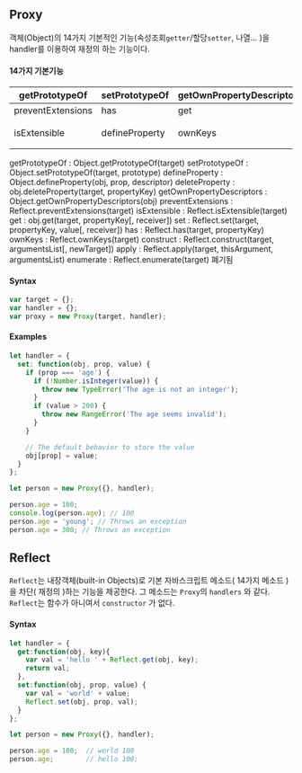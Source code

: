 ## Proxy

객체(Object)의 14가지 기본적인 기능(속성조회`getter`/할당`setter`, 나열... )을 handler를 이용하여 재정의 하는 기능이다.


#### 14가지 기본기능

| getPrototypeOf    | setPrototypeOf | getOwnPropertyDescriptor | deleteProperty     | construct  |
|-------------------|----------------|--------------------------|--------------------|------------|
| preventExtensions | has            | get                      | set                | apply      |
| isExtensible      | defineProperty | ownKeys                  | enumerate ( 삭제 ) |            |

getPrototypeOf : Object.getPrototypeOf(target)
setPrototypeOf : Object.setPrototypeOf(target, prototype)
defineProperty : Object.defineProperty(obj, prop, descriptor)
deleteProperty : obj.deleteProperty(target, propertyKey)
getOwnPropertyDescriptors : Object.getOwnPropertyDescriptors(obj)
preventExtensions : Reflect.preventExtensions(target)
isExtensible : Reflect.isExtensible(target)
get : obj.get(target, propertyKey[, receiver])
set : Reflect.set(target, propertyKey, value[, receiver])
has : Reflect.has(target, propertyKey)
ownKeys : Reflect.ownKeys(target)
construct : Reflect.construct(target, argumentsList[, newTarget])
apply : Reflect.apply(target, thisArgument, argumentsList)
enumerate : Reflect.enumerate(target) 폐기됨


#### Syntax

```javascript
var target = {};
var handler = {};
var proxy = new Proxy(target, handler);
```


#### Examples

```javascript
let handler = {
  set: function(obj, prop, value) {
    if (prop === 'age') {
      if (!Number.isInteger(value)) {
        throw new TypeError('The age is not an integer');
      }
      if (value > 200) {
        throw new RangeError('The age seems invalid');
      }
    }

    // The default behavior to store the value
    obj[prop] = value;
  }
};

let person = new Proxy({}, handler);

person.age = 100;
console.log(person.age); // 100
person.age = 'young'; // Throws an exception
person.age = 300; // Throws an exception
```



## Reflect

`Reflect`는 내장객체(built-in Objects)로 기본 자바스크립트 메소드( 14가지 메소드 )을 차단( 재정의 )하는 기능을 제공한다. 그 메소드는 `Proxy`의 `handlers` 와 같다. `Reflect`는 함수가 아니여서 `constructor` 가 없다.


#### Syntax

```javascript
let handler = {
  get:function(obj, key){
    var val = 'hello ' + Reflect.get(obj, key);
    return val;    
  },
  set:function(obj, prop, value) {
    var val = 'world' + value;
    Reflect.set(obj, prop, val);
  }
};

let person = new Proxy({}, handler);

person.age = 100;  // world 100
person.age;        // hello 100;
```
